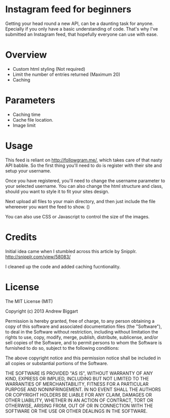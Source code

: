 Instagram feed for beginners
========================

Getting your head round a new API, can be a daunting task for anyone. Epecially if you only have a basic understanding of code. That's why I've submitted an Instagram feed, that hopefully everyone can use with ease.

Overview
========================

- Custom html styling (Not required)
- Limit the number of entries returned (Maximum 20)
- Caching

Parameters
========================

- Caching time
- Cache file location.
- Image limit

Usage
========================

This feed is reliant on http://followgram.me/, which takes care of that nasty API babble. So the first thing you'll need to do is register with their site and setup your username.

Once you have registered, you'll need to change the username parameter to your selected username. You can also change the html structure and class, should you want to style it to fit your sites design.

Next upload all files to your main directory, and then just include the file whereever you want the feed to show. (<?php include('instagram.php') ?>)

You can also use CSS or Javascript to control the size of the images.


Credits
========================

Initial idea came when I stumbled across this article by Snipplr.
http://snipplr.com/view/58083/

I cleaned up the code and added caching fucntionality.

License
========================

The MIT License (MIT)

Copyright (c) 2013 Andrew Biggart

Permission is hereby granted, free of charge, to any person obtaining a copy
of this software and associated documentation files (the "Software"), to deal
in the Software without restriction, including without limitation the rights
to use, copy, modify, merge, publish, distribute, sublicense, and/or sell
copies of the Software, and to permit persons to whom the Software is
furnished to do so, subject to the following conditions:

The above copyright notice and this permission notice shall be included in
all copies or substantial portions of the Software.

THE SOFTWARE IS PROVIDED "AS IS", WITHOUT WARRANTY OF ANY KIND, EXPRESS OR
IMPLIED, INCLUDING BUT NOT LIMITED TO THE WARRANTIES OF MERCHANTABILITY,
FITNESS FOR A PARTICULAR PURPOSE AND NONINFRINGEMENT. IN NO EVENT SHALL THE
AUTHORS OR COPYRIGHT HOLDERS BE LIABLE FOR ANY CLAIM, DAMAGES OR OTHER
LIABILITY, WHETHER IN AN ACTION OF CONTRACT, TORT OR OTHERWISE, ARISING FROM,
OUT OF OR IN CONNECTION WITH THE SOFTWARE OR THE USE OR OTHER DEALINGS IN
THE SOFTWARE.
